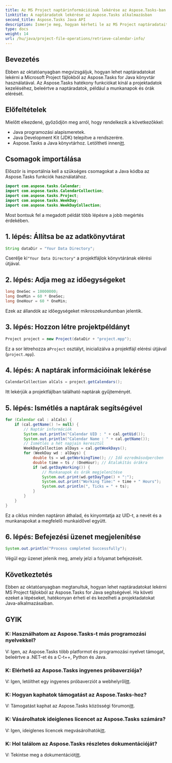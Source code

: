 ```yaml
---
title: Az MS Project naptárinformációinak lekérése az Aspose.Tasks-ban
linktitle: A naptáradatok lekérése az Aspose.Tasks alkalmazásban
second_title: Aspose.Tasks Java API
description: Ismerje meg, hogyan kérheti le az MS Project naptáradatait az Aspose.Tasks for Java segítségével. Útmutató lépésről lépésre a naptár részleteinek programozott eléréséhez.
type: docs
weight: 14
url: /hu/java/project-file-operations/retrieve-calendar-info/
---
```

## Bevezetés
Ebben az oktatóanyagban megvizsgáljuk, hogyan lehet naptáradatokat lekérni a Microsoft Project fájlokból az Aspose.Tasks for Java könyvtár használatával. Az Aspose.Tasks hatékony funkciókat kínál a projektadatok kezeléséhez, beleértve a naptáradatok, például a munkanapok és órák elérését.
## Előfeltételek
Mielőtt elkezdené, győződjön meg arról, hogy rendelkezik a következőkkel:
- Java programozási alapismeretek.
- Java Development Kit (JDK) telepítve a rendszerére.
-  Aspose.Tasks a Java könyvtárhoz. Letöltheti innen[itt](https://releases.aspose.com/tasks/java/).
## Csomagok importálása
Először is importálnia kell a szükséges csomagokat a Java kódba az Aspose.Tasks funkciók használatához.
```java
import com.aspose.tasks.Calendar;
import com.aspose.tasks.CalendarCollection;
import com.aspose.tasks.Project;
import com.aspose.tasks.WeekDay;
import com.aspose.tasks.WeekDayCollection;
```
Most bontsuk fel a megadott példát több lépésre a jobb megértés érdekében.
## 1. lépés: Állítsa be az adatkönyvtárat
```java
String dataDir = "Your Data Directory";
```
 Cserélje ki`"Your Data Directory"` a projektfájlok könyvtárának elérési útjával.
## 2. lépés: Adja meg az időegységeket
```java
long OneSec = 10000000;
long OneMin = 60 * OneSec;
long OneHour = 60 * OneMin;
```
Ezek az állandók az időegységeket mikroszekundumban jelentik.
## 3. lépés: Hozzon létre projektpéldányt
```java
Project project = new Project(dataDir + "project.mpp");
```
 Ez a sor létrehozza a`Project` osztályt, inicializálva a projektfájl elérési útjával (`project.mpp`).
## 4. lépés: A naptárak információinak lekérése
```java
CalendarCollection alCals = project.getCalendars();
```
Itt lekérjük a projektfájlban található naptárak gyűjteményét.
## 5. lépés: Ismétlés a naptárak segítségével
```java
for (Calendar cal : alCals) {
    if (cal.getName() != null) {
        // Naptár információk
        System.out.println("Calendar UID : " + cal.getUid());
        System.out.println("Calendar Name : " + cal.getName());
        // Ismétlés a hét napjain keresztül
        WeekDayCollection alDays = cal.getWeekDays();
        for (WeekDay wd : alDays) {
            double ts = wd.getWorkingTime(); // Idő ezredmásodpercben
            double time = ts / (OneHour); // Átalakítás órákra
            if (wd.getDayWorking()) {
                // Munkanapok és órák megjelenítése
                System.out.print(wd.getDayType() + ":");
                System.out.print("Working Time:" + time + " Hours");
                System.out.println(", Ticks = " + ts);
            }
        }
    }
}
```
Ez a ciklus minden naptáron áthalad, és kinyomtatja az UID-t, a nevét és a munkanapokat a megfelelő munkaidővel együtt.
## 6. lépés: Befejezési üzenet megjelenítése
```java
System.out.println("Process completed Successfully");
```
Végül egy üzenet jelenik meg, amely jelzi a folyamat befejezését.
## Következtetés
Ebben az oktatóanyagban megtanultuk, hogyan lehet naptáradatokat lekérni MS Project fájlokból az Aspose.Tasks for Java segítségével. Ha követi ezeket a lépéseket, hatékonyan érheti el és kezelheti a projektadatokat Java-alkalmazásaiban.

## GYIK
### K: Használhatom az Aspose.Tasks-t más programozási nyelvekkel?
V: Igen, az Aspose.Tasks több platformot és programozási nyelvet támogat, beleértve a .NET-et és a C-t++, Python és Java.
### K: Elérhető az Aspose.Tasks ingyenes próbaverziója?
 V: Igen, letölthet egy ingyenes próbaverziót a webhelyről[itt](https://releases.aspose.com/).
### K: Hogyan kaphatok támogatást az Aspose.Tasks-hoz?
V: Támogatást kaphat az Aspose.Tasks közösségi fórumon[itt](https://forum.aspose.com/c/tasks/15).
### K: Vásárolhatok ideiglenes licencet az Aspose.Tasks számára?
 V: Igen, ideiglenes licencek megvásárolhatók[itt](https://purchase.aspose.com/temporary-license/).
### K: Hol találom az Aspose.Tasks részletes dokumentációját?
 V: Tekintse meg a dokumentációt[itt](https://reference.aspose.com/tasks/java/).